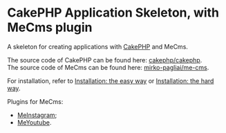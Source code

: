# CakePHP Application Skeleton, with MeCms plugin

A skeleton for creating applications with [CakePHP](http://cakephp.org) and MeCms.

The source code of CakePHP can be found here: [cakephp/cakephp](https://github.com/cakephp/cakephp).  
The source code of MeCms can be found here: [mirko-pagliai/me-cms](https://github.com/mirko-pagliai/me-cms).

For installation, refer to [Installation: the easy way](https://github.com/mirko-pagliai/me-cms/wiki/Installation:-the-easy-way)
or [Installation: the hard way](https://github.com/mirko-pagliai/me-cms/wiki/Installation:-the-hard-way).

Plugins for MeCms:
- [MeInstagram](https://github.com/mirko-pagliai/me-instagram);
- [MeYoutube](https://github.com/mirko-pagliai/me-youtube).
